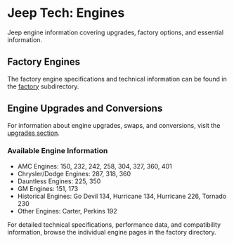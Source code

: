 # Jeep Tech: Engines

Jeep engine information covering upgrades, factory options, and essential information.

## Factory Engines

The factory engine specifications and technical information can be found in the [factory](factory/) subdirectory.

## Engine Upgrades and Conversions

For information about engine upgrades, swaps, and conversions, visit the [upgrades section](upgrades/).

### Available Engine Information

- AMC Engines: 150, 232, 242, 258, 304, 327, 360, 401
- Chrysler/Dodge Engines: 287, 318, 360
- Dauntless Engines: 225, 350
- GM Engines: 151, 173
- Historical Engines: Go Devil 134, Hurricane 134, Hurricane 226, Tornado 230
- Other Engines: Carter, Perkins 192

For detailed technical specifications, performance data, and compatibility information, browse the individual engine pages in the factory directory.
